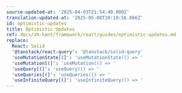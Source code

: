```yaml
---
source-updated-at: '2025-04-03T21:54:40.000Z'
translation-updated-at: '2025-05-08T20:18:56.666Z'
id: optimistic-updates
title: Optimistic Updates
ref: docs/zh-hant/framework/react/guides/optimistic-updates.md
replace:
  React: Solid
  '@tanstack/react-query': '@tanstack/solid-query'
  'useMutationState[(]': 'useMutationState(() => '
  'useMutation[(]': 'useMutation(() => '
  'useQuery[(]': 'useQuery(() => '
  'useQueries[(]': 'useQueries(() => '
  'useInfiniteQuery[(]': 'useInfiniteQuery(() => '
---
```

